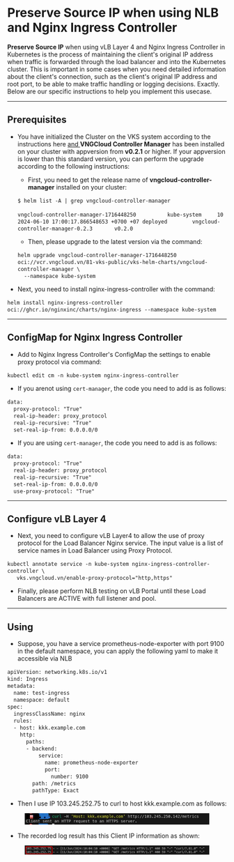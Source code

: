 # Preserve Source IP when using NLB and Nginx Ingress Controller

**Preserve Source IP** when using vLB Layer 4 and Nginx Ingress Controller in Kubernetes is the process of maintaining the client's original IP address when traffic is forwarded through the load balancer and into the Kubernetes cluster. This is important in some cases when you need detailed information about the client's connection, such as the client's original IP address and root port, to be able to make traffic handling or logging decisions. Exactly. Below are our specific instructions to help you implement this usecase.

***

## Prerequisites <a href="#dieu-kien-can" id="dieu-kien-can"></a>

*   You have initialized the Cluster on the VKS system according to the instructions here [and ](https://docs-vngcloud-vn.translate.goog/vng-cloud-document/v/vn/vks/bat-dau-voi-vks/expose-mot-service-thong-qua-vlb-layer4)**VNGCloud Controller Manager** has been installed on your cluster with appversion from **v0.2.1** or higher. If your appversion is lower than this standard version, you can perform the upgrade according to the following instructions:

    * First, you need to get the release name of **vngcloud-controller-manager** installed on your cluster:

    ```
    $ helm list -A | grep vngcloud-controller-manager

    vngcloud-controller-manager-1716448250          kube-system     10              2024-06-10 17:00:17.866548653 +0700 +07 deployed        vngcloud-controller-manager-0.2.3       v0.2.0
    ```

    * Then, please upgrade to the latest version via the command:

    ```
    helm upgrade vngcloud-controller-manager-1716448250 oci://vcr.vngcloud.vn/81-vks-public/vks-helm-charts/vngcloud-controller-manager \
      --namespace kube-system
    ```
* Next, you need to install nginx-ingress-controller with the command:

```
helm install nginx-ingress-controller oci://ghcr.io/nginxinc/charts/nginx-ingress --namespace kube-system
```

***

## **ConfigMap for Nginx Ingress Controller** <a href="#cau-hinh-configmap-cho-nginx-ingress-controller" id="cau-hinh-configmap-cho-nginx-ingress-controller"></a>

* Add to Nginx Ingress Controller's ConfigMap the settings to enable proxy protocol via command:

```
kubectl edit cm -n kube-system nginx-ingress-controller
```

* If you arenot using <code>cert-manager</code>, the code you need to add is as follows:

```
data:
  proxy-protocol: "True"
  real-ip-header: proxy_protocol
  real-ip-recursive: "True"
  set-real-ip-from: 0.0.0.0/0
```

* If you are using <code>cert-manager</code>, the code you need to add is as follows:

```
data:
  proxy-protocol: "True"
  real-ip-header: proxy_protocol
  real-ip-recursive: "True"
  set-real-ip-from: 0.0.0.0/0
  use-proxy-protocol: "True"
```

***

## Configure vLB Layer 4 <a href="#cau-hinh-vlb-layer-4" id="cau-hinh-vlb-layer-4"></a>

* Next, you need to configure vLB Layer4 to allow the use of proxy protocol for the Load Balancer Nginx service. The input value is a list of service names in Load Balancer using Proxy Protocol.

```
kubectl annotate service -n kube-system nginx-ingress-controller-controller \
   vks.vngcloud.vn/enable-proxy-protocol="http,https"
```

* Finally, please perform NLB testing on vLB Portal until these Load Balancers are ACTIVE with full listener and pool.

***

## Using <a href="#cach-su-dung" id="cach-su-dung"></a>

* Suppose, you have a service prometheus-node-exporter with port 9100 in the default namespace, you can apply the following yaml to make it accessible via NLB

```
apiVersion: networking.k8s.io/v1
kind: Ingress
metadata:
  name: test-ingress
  namespace: default
spec:
  ingressClassName: nginx
  rules:
  - host: kkk.example.com
    http:
      paths:
      - backend:
          service:
            name: prometheus-node-exporter
            port:
              number: 9100
        path: /metrics
        pathType: Exact
```

* Then I use IP 103.245.252.75 to curl to host kkk.example.com as follows:

<figure><img src="../../.gitbook/assets/image (276).png" alt=""><figcaption></figcaption></figure>

* The recorded log result has this Client IP information as shown:

<figure><img src="../../.gitbook/assets/image (277).png" alt=""><figcaption></figcaption></figure>
